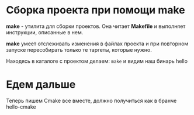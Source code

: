 # Сборка проекта при помощи make
**make** - утилита для сборки проектов. Она читает **Makefile** и выполняет инструкции, описанные в нем.

**make** умеет отслеживать изменения в файлах проекта и при повторном запуске пересобирать только те таргеты, которые нужно.

Находясь в каталоге с проектом делаем: ```make``` и видим наш бинарь hello

# Едем дальше
Теперь пишем Cmake все вместе, должно получиться как в бранче hello-cmake
